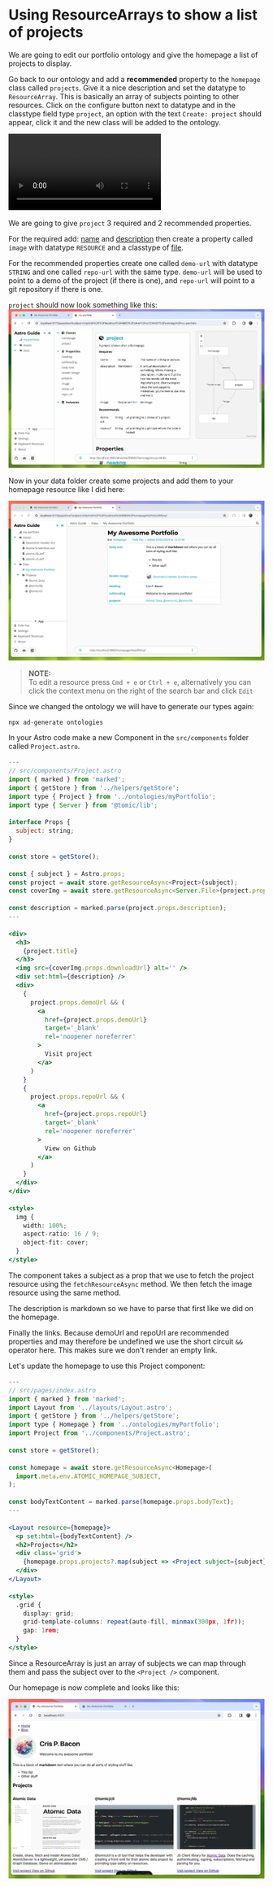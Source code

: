 # Using ResourceArrays to show a list of projects

We are going to edit our portfolio ontology and give the homepage a list of projects to display.

Go back to our ontology and add a **recommended** property to the `homepage` class called `projects`.
Give it a nice description and set the datatype to `ResourceArray`.
This is basically an array of subjects pointing to other resources.
Click on the configure button next to datatype and in the classtype field type `project`, an option with the text `Create: project` should appear, click it and the new class will be added to the ontology.

<video controls>
  <source src="/videos/8-1.mp4">
</video>

We are going to give `project` 3 required and 2 recommended properties.

For the required add: [name](https://atomicdata.dev/properties/name) and [description](https://atomicdata.dev/properties/description) then create a property called `image` with datatype `RESOURCE` and a classtype of [file](https://atomicdata.dev/classes/File).

For the recommended properties create one called `demo-url` with datatype `STRING` and one called `repo-url` with the same type. `demo-url` will be used to point to a demo of the project (if there is one), and `repo-url` will point to a git repository if there is one.

`project` should now look something like this:
![](img/8-2.webp)

Now in your data folder create some projects and add them to your homepage resource like I did here:

![](img/8-3.webp)

> **NOTE:** </br>
> To edit a resource press `Cmd + e` or `Ctrl + e`, alternatively you can click the context menu on the right of the search bar and click `Edit`

Since we changed the ontology we will have to generate our types again:

```
npx ad-generate ontologies
```

In your Astro code make a new Component in the `src/components` folder called `Project.astro`.

```jsx
---
// src/components/Project.astro
import { marked } from 'marked';
import { getStore } from '../helpers/getStore';
import type { Project } from '../ontologies/myPortfolio';
import type { Server } from '@tomic/lib';

interface Props {
  subject: string;
}

const store = getStore();

const { subject } = Astro.props;
const project = await store.getResourceAsync<Project>(subject);
const coverImg = await store.getResourceAsync<Server.File>(project.props.image);

const description = marked.parse(project.props.description);
---

<div>
  <h3>
    {project.title}
  </h3>
  <img src={coverImg.props.downloadUrl} alt='' />
  <div set:html={description} />
  <div>
    {
      project.props.demoUrl && (
        <a
          href={project.props.demoUrl}
          target='_blank'
          rel='noopener noreferrer'
        >
          Visit project
        </a>
      )
    }
    {
      project.props.repoUrl && (
        <a
          href={project.props.repoUrl}
          target='_blank'
          rel='noopener noreferrer'
        >
          View on Github
        </a>
      )
    }
  </div>
</div>

<style>
  img {
    width: 100%;
    aspect-ratio: 16 / 9;
    object-fit: cover;
  }
</style>

```

The component takes a subject as a prop that we use to fetch the project resource using the `fetchResourceAsync` method.
We then fetch the image resource using the same method.

The description is markdown so we have to parse that first like we did on the homepage.

Finally the links. Because demoUrl and repoUrl are recommended properties and may therefore be undefined we use the short circuit `&&` operator here. This makes sure we don't render an empty link.

Let's update the homepage to use this Project component:

```jsx
---
// src/pages/index.astro
import { marked } from 'marked';
import Layout from '../layouts/Layout.astro';
import { getStore } from '../helpers/getStore';
import type { Homepage } from '../ontologies/myPortfolio';
import Project from '../components/Project.astro';

const store = getStore();

const homepage = await store.getResourceAsync<Homepage>(
  import.meta.env.ATOMIC_HOMEPAGE_SUBJECT,
);

const bodyTextContent = marked.parse(homepage.props.bodyText);
---

<Layout resource={homepage}>
  <p set:html={bodyTextContent} />
  <h2>Projects</h2>
  <div class='grid'>
    {homepage.props.projects?.map(subject => <Project subject={subject} />)}
  </div>
</Layout>

<style>
  .grid {
    display: grid;
    grid-template-columns: repeat(auto-fill, minmax(300px, 1fr));
    gap: 1rem;
  }
</style>
```

Since a ResourceArray is just an array of subjects we can map through them and pass the subject over to the `<Project />` component.

Our homepage is now complete and looks like this:

![](img/8-4.webp)
